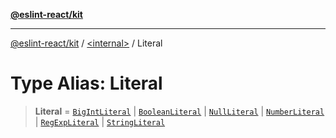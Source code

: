 [**@eslint-react/kit**](../../README.md)

***

[@eslint-react/kit](../../README.md) / [\<internal\>](../README.md) / Literal

# Type Alias: Literal

> **Literal** = [`BigIntLiteral`](../interfaces/BigIntLiteral.md) \| [`BooleanLiteral`](../interfaces/BooleanLiteral.md) \| [`NullLiteral`](../interfaces/NullLiteral.md) \| [`NumberLiteral`](../interfaces/NumberLiteral.md) \| [`RegExpLiteral`](../interfaces/RegExpLiteral.md) \| [`StringLiteral`](../interfaces/StringLiteral.md)
